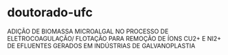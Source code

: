 # doutorado-ufc
ADIÇÃO DE BIOMASSA MICROALGAL NO PROCESSO DE ELETROCOAGULAÇÃO/ FLOTAÇÃO PARA REMOÇÃO DE ÍONS CU2+ E NI2+ DE EFLUENTES GERADOS EM INDÚSTRIAS DE GALVANOPLASTIA
